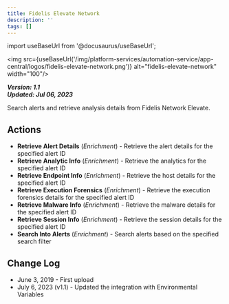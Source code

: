 ```yaml
---
title: Fidelis Elevate Network
description: ''
tags: []
---
```

import useBaseUrl from '@docusaurus/useBaseUrl';

<img src={useBaseUrl('/img/platform-services/automation-service/app-central/logos/fidelis-elevate-network.png')} alt="fidelis-elevate-network" width="100"/>

***Version: 1.1  
Updated: Jul 06, 2023***

Search alerts and retrieve analysis details from Fidelis Network Elevate.

## Actions

* **Retrieve Alert Details** (*Enrichment*) - Retrieve the alert details for the specified alert ID
* **Retrieve Analytic Info** (*Enrichment*) - Retrieve the analytics for the specified alert ID
* **Retrieve Endpoint Info** (*Enrichment*) - Retrieve the host details for the specified alert ID
* **Retrieve Execution Forensics** (*Enrichment*) - Retrieve the execution forensics details for the specified alert ID
* **Retrieve Malware Info** (*Enrichment*) - Retrieve the malware details for the specified alert ID
* **Retrieve Session Info** (*Enrichment*) - Retrieve the session details for the specified alert ID
* **Search Into Alerts** (*Enrichment*) - Search alerts based on the specified search filter

## Change Log

* June 3, 2019 - First upload
* July 6, 2023 (v1.1) - Updated the integration with Environmental Variables
